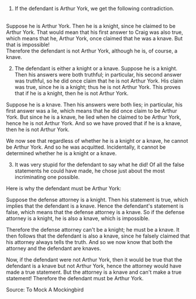 
1. If the defendant is Arthur York, we get the following contradiction.
<br />
Suppose he is Arthur York. Then he is a knight, since he claimed to be Arthur York. That would mean that his first answer to Craig was also true, which means that he, Arthur York, once claimed that he was a knave. But that is impossible!
<br />
Therefore the defendant is not Arthur York, although he is, of course, a knave.


2. The defendant is either a knight or a knave. Suppose he is a knight. Then his answers were both truthful; in particular, his second answer was truthful, so he did once claim that he is not Arthur York. His claim was true, since he is a knight; thus he is not Arthur York. This proves that if he is a knight, then he is not Arthur York.

Suppose he is a knave. Then his answers were both lies; in particular, his first answer was a lie, which means that he did once claim to be Arthur York. But since he is a knave, he lied when he claimed to be Arthur York, hence he is not Arthur York. And so we have proved that if he is a knave, then he is not Arthur York.

We now see that regardless of whether he is a knight or a knave, he cannot be Arthur York. And so he was acquitted. Incidentally, it cannot be determined whether he is a knight or a knave.


3. It was very stupid for the defendant to say what he did! Of all the false statements he could have made, he chose just about the most incriminating one possible.

Here is why the defendant must be Arthur York:

Suppose the defense attorney is a knight. Then his statement is true, which implies that the defendant is a knave. Hence the defendant's statement is false, which means that the defense attorney is a knave. So if the defense attorney is a knight, he is also a knave, which is impossible.

Therefore the defense attorney can't be a knight; he must be a knave. It then follows that the defendant is also a knave, since he falsely claimed that his attorney always tells the truth. And so we now know that both the attorney and the defendant are knaves.

Now, if the defendant were not Arthur York, then it would be true that the defendant is a knave but not Arthur York, hence the attorney would have made a true statement. But the attorney is a knave and can't make a true statement! Therefore the defendant must be Arthur York.


Source: To Mock A Mockingbird
